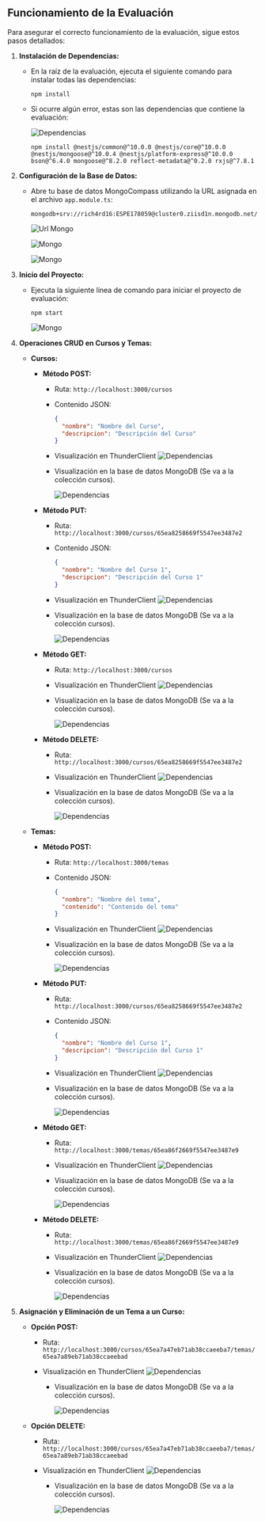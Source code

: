 ## Funcionamiento de la Evaluación

Para asegurar el correcto funcionamiento de la evaluación, sigue estos pasos detallados:

1. **Instalación de Dependencias:**
   - En la raíz de la evaluación, ejecuta el siguiente comando para instalar todas las dependencias:
     ```
     npm install
     ```
   - Si ocurre algún error, estas son las dependencias que contiene la evaluación:

     ![Dependencias](img/Dependencias.png)

     ```
     npm install @nestjs/common@^10.0.0 @nestjs/core@^10.0.0 @nestjs/mongoose@^10.0.4 @nestjs/platform-express@^10.0.0 bson@^6.4.0 mongoose@^8.2.0 reflect-metadata@^0.2.0 rxjs@^7.8.1
     ```

2. **Configuración de la Base de Datos:**
   - Abre tu base de datos MongoCompass utilizando la URL asignada en el archivo `app.module.ts`:
     ```
     mongodb+srv://rich4rd16:ESPE178059@cluster0.ziisd1n.mongodb.net/ecommerce
     ```

      ![Url Mongo](img/Url_MongoDB.png)

      ![Mongo](img/MongoDB1.png)

      ![Mongo](img/MongoDB.png)

3. **Inicio del Proyecto:**
   - Ejecuta la siguiente línea de comando para iniciar el proyecto de evaluación:
     ```
     npm start
     ```
      ![Mongo](img/npm_start.png)
4. **Operaciones CRUD en Cursos y Temas:**
   
   - **Cursos:**
     - **Método POST:**
       - Ruta: `http://localhost:3000/cursos`
       - Contenido JSON:
         ```json
         {
           "nombre": "Nombre del Curso",
           "descripcion": "Descripción del Curso"
         }
         ```
        - Visualización en ThunderClient
         ![Dependencias](img/Post_Cursos.png)

        - Visualización en la base de datos MongoDB (Se va a la colección cursos).
          
          ![Dependencias](img/Post_Cursos_MongoDB.png)

     - **Método PUT:**
       - Ruta: `http://localhost:3000/cursos/65ea8258669f5547ee3487e2`
       - Contenido JSON:
         ```json
         {
           "nombre": "Nombre del Curso 1",
           "descripcion": "Descripción del Curso 1"
         }
         ```
        - Visualización en ThunderClient
         ![Dependencias](img/Put_Cursos.png)

        - Visualización en la base de datos MongoDB (Se va a la colección cursos).
          
          ![Dependencias](img/Put_Cursos_MongoDB.png)
     - **Método GET:**
       - Ruta: `http://localhost:3000/cursos`
       - Visualización en ThunderClient
         ![Dependencias](img/Get_Cursos.png)

        - Visualización en la base de datos MongoDB (Se va a la colección cursos).
          
          ![Dependencias](img/Get_Cursos_MongoDB.png) 
     - **Método DELETE:**
       - Ruta: `http://localhost:3000/cursos/65ea8258669f5547ee3487e2`
       - Visualización en ThunderClient
         ![Dependencias](img/Delete_Cursos.png)

        - Visualización en la base de datos MongoDB (Se va a la colección cursos).
          
          ![Dependencias](img/Delete_Cursos_MongoDB.png) 
   
   - **Temas:**
     - **Método POST:**
       - Ruta: `http://localhost:3000/temas`
       - Contenido JSON:
         ```json
         {
           "nombre": "Nombre del tema",
           "contenido": "Contenido del tema"
         }
         ```
       - Visualización en ThunderClient
         ![Dependencias](img/Post_Temas.png)

        - Visualización en la base de datos MongoDB (Se va a la colección cursos).
          
          ![Dependencias](img/Post_Temas_MongoDB.png)  
     - **Método PUT:**
       - Ruta: `http://localhost:3000/cursos/65ea8258669f5547ee3487e2`
       - Contenido JSON:
         ```json
         {
           "nombre": "Nombre del Curso 1",
           "descripcion": "Descripción del Curso 1"
         }
         ```
       - Visualización en ThunderClient
         ![Dependencias](img/Put_Temas.png)

        - Visualización en la base de datos MongoDB (Se va a la colección cursos).
          
          ![Dependencias](img/Put_Temas_MongoDB.png)    
     - **Método GET:**
       - Ruta: `http://localhost:3000/temas/65ea86f2669f5547ee3487e9`
       - Visualización en ThunderClient
         ![Dependencias](img/Get_Temas.png)

        - Visualización en la base de datos MongoDB (Se va a la colección cursos).
          
          ![Dependencias](img/Get_Temas_MongoDB.png)   
     - **Método DELETE:**
       - Ruta: `http://localhost:3000/temas/65ea86f2669f5547ee3487e9`
       - Visualización en ThunderClient
         ![Dependencias](img/Delete_Temas.png)

        - Visualización en la base de datos MongoDB (Se va a la colección cursos).
          
          ![Dependencias](img/Delete_Temas_MongoDB.png)   
   
5. **Asignación y Eliminación de un Tema a un Curso:**
   - **Opción POST:**
     - Ruta: `http://localhost:3000/cursos/65ea7a47eb71ab38ccaeeba7/temas/65ea7a89eb71ab38ccaeebad`
     - Visualización en ThunderClient
         ![Dependencias](img/Post_Cursos_Temas.png)

        - Visualización en la base de datos MongoDB (Se va a la colección cursos).
          
          ![Dependencias](img/Post_Cursos_Temas_MongoDB.png)   
   - **Opción DELETE:**
     - Ruta: `http://localhost:3000/cursos/65ea7a47eb71ab38ccaeeba7/temas/65ea7a89eb71ab38ccaeebad`
     - Visualización en ThunderClient
         ![Dependencias](img/Delete_Cursos_Temas.png)

        - Visualización en la base de datos MongoDB (Se va a la colección cursos).
          
          ![Dependencias](img/Delete_Cursos_Temas_MongoDB.png)    

